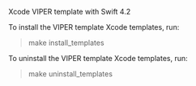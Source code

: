 Xcode VIPER template with Swift 4.2

To install the VIPER template Xcode templates, run:

> make install_templates

To uninstall the VIPER template Xcode templates, run:

> make uninstall_templates
